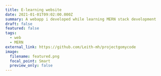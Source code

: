 ```yaml
---
title: E-learning website
date: 2021-01-01T09:02:00.000Z
summary: A webapp i developed while learning MERN stack development
draft: false
featured: false
tags:
  - web
  - MERN
external_link: https://github.com/Leith-mh/projectgomycode
image:
  filename: featured.png
  focal_point: Smart
  preview_only: false
---
```

